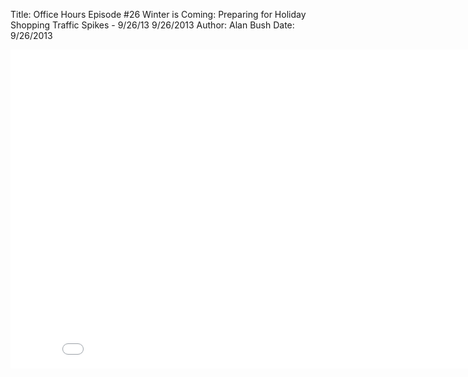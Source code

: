 Title: Office Hours Episode #26 Winter is Coming: Preparing for Holiday Shopping Traffic Spikes - 9/26/13 9/26/2013
Author: Alan Bush
Date: 9/26/2013

<div class="video-container"><iframe width="854" height="510" src="//www.youtube.com/embed/D8qnNDfVSwU" frameborder="0" allowfullscreen></iframe></div>
